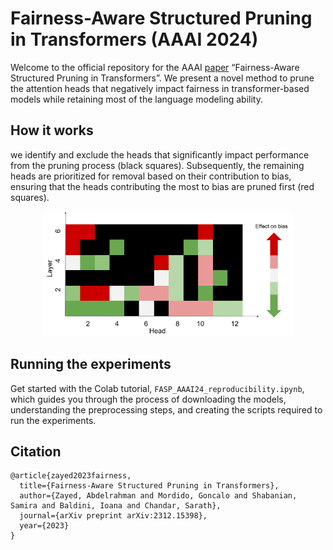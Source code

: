 # Fairness-Aware Structured Pruning in Transformers (AAAI 2024)
Welcome to the official repository for the AAAI [paper](https://arxiv.org/pdf/2312.15398.pdf) “Fairness-Aware Structured Pruning in Transformers”. We present a novel method to prune the attention heads that negatively impact fairness in transformer-based models while retaining most of the language modeling ability.

## How it works
we identify and exclude the heads that significantly impact performance
from the pruning process (black squares). Subsequently,
the remaining heads are prioritized for removal
based on their contribution to bias, ensuring that the heads
contributing the most to bias are pruned first (red squares).
<div style="text-align: center">
<img src="FASP_figure.png" width="400">
<p style="text-align: center;">  </p>
</div>

## Running the experiments
Get started with the Colab tutorial, `FASP_AAAI24_reproducibility.ipynb`, which guides you through the process of downloading the models, understanding the preprocessing steps, and creating the scripts required to run the experiments. 

## Citation
```
@article{zayed2023fairness,
  title={Fairness-Aware Structured Pruning in Transformers},
  author={Zayed, Abdelrahman and Mordido, Goncalo and Shabanian, Samira and Baldini, Ioana and Chandar, Sarath},
  journal={arXiv preprint arXiv:2312.15398},
  year={2023}
}


